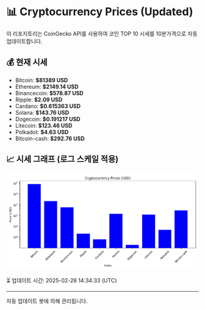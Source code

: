 
# 📊 Cryptocurrency Prices (Updated)

이 리포지토리는 CoinGecko API를 사용하여 코인 TOP 10 시세를 10분가격으로 자동 업데이트합니다.

## 💰 현재 시세
- Bitcoin: **$81389 USD**
- Ethereum: **$2149.14 USD**
- Binancecoin: **$578.87 USD**
- Ripple: **$2.09 USD**
- Cardano: **$0.615363 USD**
- Solana: **$143.76 USD**
- Dogecoin: **$0.191217 USD**
- Litecoin: **$123.46 USD**
- Polkadot: **$4.63 USD**
- Bitcoin-cash: **$292.76 USD**

## 📈 시세 그래프 (로그 스케일 적용)
![Crypto Prices](crypto_prices.png)

⏳ 업데이트 시간: 2025-02-28 14:34:33 (UTC)

---
자동 업데이트 봇에 의해 관리됩니다.
